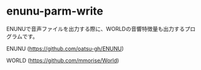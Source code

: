 # enunu-parm-write
ENUNUで音声ファイルを出力する際に、WORLDの音響特徴量も出力するプログラムです。

ENUNU (https://github.com/oatsu-gh/ENUNU)

WORLD (https://github.com/mmorise/World)
